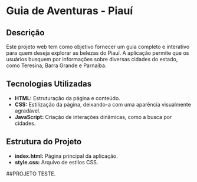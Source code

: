 # Guia de Aventuras - Piauí

## Descrição

Este projeto web tem como objetivo fornecer um guia completo e interativo para quem deseja explorar as belezas do Piauí. A aplicação permite que os usuários busquem por informações sobre diversas cidades do estado, como Teresina, Barra Grande e Parnaíba.

## Tecnologias Utilizadas

* **HTML:** Estruturação da página e conteúdo.
* **CSS:** Estilização da página, deixando-a com uma aparência visualmente agradável.
* **JavaScript:** Criação de interações dinâmicas, como a busca por cidades.


## Estrutura do Projeto

* **index.html:** Página principal da aplicação.
* **style.css:** Arquivo de estilos CSS.

##PROJETO TESTE.


